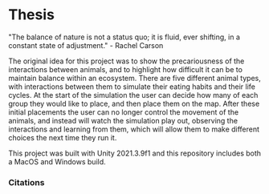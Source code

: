 # Thesis

"The balance of nature is not a status quo; it is fluid, ever shifting, in a constant state of adjustment." - Rachel Carson

The original idea for this project was to show the precariousness of the interactions between animals, and to highlight how difficult it can be to maintain balance within an ecosystem. There are five different animal types, with interactions between them to simulate their eating habits and their life cycles. At the start of the simulation the user can decide how many of each group they would like to place, and then place them on the map. After these initial placements the user can no longer control the movement of the animals, and instead will watch the simulation play out, observing the interactions and learning from them, which will allow them to make different choices the next time they run it.

This project was built with Unity 2021.3.9f1 and this repository includes both a MacOS and Windows build.

### Citations
